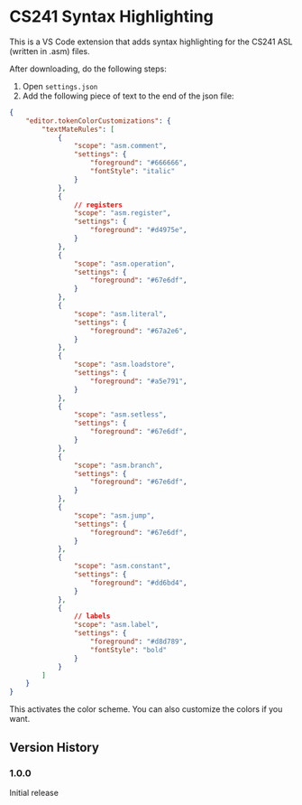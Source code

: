 # CS241 Syntax Highlighting

This is a VS Code extension that adds syntax highlighting for the CS241 ASL (written in .asm) files.

After downloading, do the following steps:

1. Open `settings.json`
2. Add the following piece of text to the end of the json file:
```json
{
    "editor.tokenColorCustomizations": {
        "textMateRules": [
            {
                "scope": "asm.comment",
                "settings": {
                    "foreground": "#666666",
                    "fontStyle": "italic"
                }
            },
            {
                // registers
                "scope": "asm.register",
                "settings": {
                    "foreground": "#d4975e",
                }
            },
            {
                "scope": "asm.operation",
                "settings": {
                    "foreground": "#67e6df",
                }
            },
            {
                "scope": "asm.literal",
                "settings": {
                    "foreground": "#67a2e6",
                }
            },
            {
                "scope": "asm.loadstore",
                "settings": {
                    "foreground": "#a5e791",
                }
            },
            {
                "scope": "asm.setless",
                "settings": {
                    "foreground": "#67e6df",
                }
            },
            {
                "scope": "asm.branch",
                "settings": {
                    "foreground": "#67e6df",
                }
            },
            {
                "scope": "asm.jump",
                "settings": {
                    "foreground": "#67e6df",
                }
            },
            {
                "scope": "asm.constant",
                "settings": {
                    "foreground": "#dd6bd4",
                }
            },
            {
                // labels
                "scope": "asm.label",
                "settings": {
                    "foreground": "#d8d789",
                    "fontStyle": "bold"
                }
            }
        ]
    }
}
```
This activates the color scheme. You can also customize the colors if you want.

## Version History

### 1.0.0

Initial release


